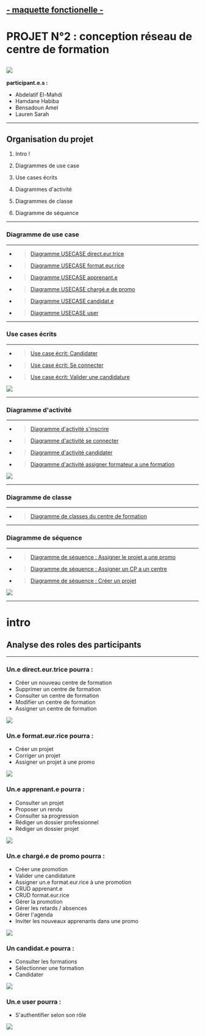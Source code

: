 
## [ - maquette fonctionelle - ](/Centre_de_formation/maquetteCF.pdf)

# **PROJET N°2 : conception réseau de centre de formation**

![](/Class/ClassDiagram.jpg)
---

**participant.e.s :**

*  Abdelatif El-Mahdi
*  Hamdane Habiba
*  Bensadoun Amel 
*  Lauren Sarah 

---
## Organisation du projet
 
1. Intro !

2. Diagrammes de use case

3. Use cases écrits 

4. Diagrammes d'activité

5. Diagrammes de classe

6. Diagramme de séquence


---
### Diagramme de use case 
---
- > [Diagramme USECASE direct.eur.trice](/UseCases/2.jpg)
- > [Diagramme USECASE format.eur.rice](/UseCases/3.jpg)
- > [Diagramme USECASE apprenant.e](/UseCases/4.jpg)
- > [Diagramme USECASE chargé.e de promo](/UseCases/5.jpg)
- > [Diagramme USECASE candidat.e](/UseCases/6.jpg)
- > [Diagramme USECASE user](/UseCases/1.jpg)

---
### Use cases écrits 
---

- > [Use case écrit: Candidater](/Written_usecase/1.jpg)
- > [Use case écrit: Se connecter](/Written_usecase/2.jpg)
- > [Use case écrit: Valider une candidature](/Written_usecase/3.jpg)


![](Written_usecase/3.jpg)

---
### Diagramme d'activité
---
- > [Diagramme d'activité s'inscrire](/Activity/Activity1.jpg)
- > [Diagramme d'activité se connecter](/Activity/Activity2.jpg)
- > [Diagramme d'activité candidater](/Activity/Activity3.jpg)
- > [Diagramme d'activité assigner formateur a une formation](/Activity/Activity4.jpg)

![](/Activity/Activity2.jpg)

---

### Diagramme de classe
---
- > [Diagramme de classes du centre de formation](/Class/ClassDiagram.jpg)

---


### Diagramme de séquence
---
- > [Diagramme de séquence : Assigner le projet a une promo](/Seq/2.jpg)
- > [Diagramme de séquence : Assigner un CP a un centre](/Seq/1.jpg)
- > [Diagramme de séquence : Créer un projet](/Seq/3.jpg)


![](/Seq/2.jpg)
        
---

# intro 
## Analyse des roles des participants
---



### Un.e direct.eur.trice pourra : 

- Créer un nouveau centre de formation
- Supprimer un centre de formation
- Consulter un centre de formation
- Modifier un centre de formation
- Assigner un centre de formation

![](/UseCases/2.jpg)

### Un.e format.eur.rice pourra : 
- Créer un projet
- Corriger un projet
- Assigner un projet à une promo

![](/UseCases/3.jpg)

### Un.e apprenant.e pourra : 
- Consulter un projet
- Proposer un rendu
- Consulter sa progression 
- Rédiger un dossier professionnel
- Rédiger un dossier projet 

![](/UseCases/4.jpg)

### Un.e chargé.e de promo pourra : 
- Créer une promotion
- Valider une candidature
- Assigner un.e format.eur.rice à une promotion
- CRUD apprenant.e
- CRUD format.eur.rice
- Gérer la promotion
- Gérer les retards / absences
- Gérer l'agenda
- Inviter les nouveaux apprenants dans une promo
    
![](/UseCases/5.jpg)

### Un candidat.e pourra : 
- Consulter les formations
- Sélectionner une formation 
- Candidater

![](/UseCases/6.jpg)

### Un.e user pourra : 

- S'authentifier selon son rôle

![](/UseCases/1.jpg)



